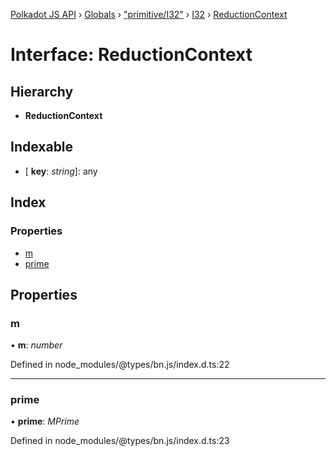 [Polkadot JS API](../README.md) › [Globals](../globals.md) › ["primitive/I32"](../modules/_primitive_i32_.md) › [I32](../classes/_primitive_i32_.i32.md) › [ReductionContext](_primitive_i32_.i32.reductioncontext.md)

# Interface: ReductionContext

## Hierarchy

* **ReductionContext**

## Indexable

* \[ **key**: *string*\]: any

## Index

### Properties

* [m](_primitive_i32_.i32.reductioncontext.md#m)
* [prime](_primitive_i32_.i32.reductioncontext.md#prime)

## Properties

###  m

• **m**: *number*

Defined in node_modules/@types/bn.js/index.d.ts:22

___

###  prime

• **prime**: *MPrime*

Defined in node_modules/@types/bn.js/index.d.ts:23
